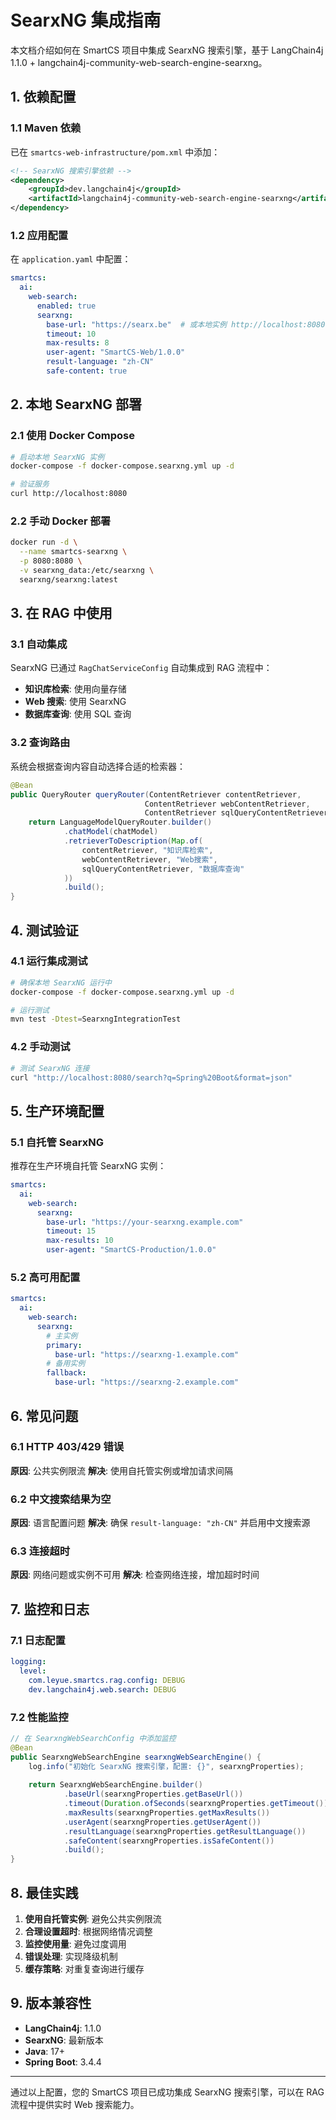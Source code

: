 # SearxNG 集成指南

本文档介绍如何在 SmartCS 项目中集成 SearxNG 搜索引擎，基于 LangChain4j 1.1.0 + langchain4j-community-web-search-engine-searxng。

## 1. 依赖配置

### 1.1 Maven 依赖

已在 `smartcs-web-infrastructure/pom.xml` 中添加：

```xml
<!-- SearxNG 搜索引擎依赖 -->
<dependency>
    <groupId>dev.langchain4j</groupId>
    <artifactId>langchain4j-community-web-search-engine-searxng</artifactId>
</dependency>
```

### 1.2 应用配置

在 `application.yaml` 中配置：

```yaml
smartcs:
  ai:
    web-search:
      enabled: true
      searxng:
        base-url: "https://searx.be"  # 或本地实例 http://localhost:8080
        timeout: 10
        max-results: 8
        user-agent: "SmartCS-Web/1.0.0"
        result-language: "zh-CN"
        safe-content: true
```

## 2. 本地 SearxNG 部署

### 2.1 使用 Docker Compose

```bash
# 启动本地 SearxNG 实例
docker-compose -f docker-compose.searxng.yml up -d

# 验证服务
curl http://localhost:8080
```

### 2.2 手动 Docker 部署

```bash
docker run -d \
  --name smartcs-searxng \
  -p 8080:8080 \
  -v searxng_data:/etc/searxng \
  searxng/searxng:latest
```

## 3. 在 RAG 中使用

### 3.1 自动集成

SearxNG 已通过 `RagChatServiceConfig` 自动集成到 RAG 流程中：

- **知识库检索**: 使用向量存储
- **Web 搜索**: 使用 SearxNG
- **数据库查询**: 使用 SQL 查询

### 3.2 查询路由

系统会根据查询内容自动选择合适的检索器：

```java
@Bean
public QueryRouter queryRouter(ContentRetriever contentRetriever, 
                              ContentRetriever webContentRetriever, 
                              ContentRetriever sqlQueryContentRetriever) {
    return LanguageModelQueryRouter.builder()
            .chatModel(chatModel)
            .retrieverToDescription(Map.of(
                contentRetriever, "知识库检索", 
                webContentRetriever, "Web搜索", 
                sqlQueryContentRetriever, "数据库查询"
            ))
            .build();
}
```

## 4. 测试验证

### 4.1 运行集成测试

```bash
# 确保本地 SearxNG 运行中
docker-compose -f docker-compose.searxng.yml up -d

# 运行测试
mvn test -Dtest=SearxngIntegrationTest
```

### 4.2 手动测试

```bash
# 测试 SearxNG 连接
curl "http://localhost:8080/search?q=Spring%20Boot&format=json"
```

## 5. 生产环境配置

### 5.1 自托管 SearxNG

推荐在生产环境自托管 SearxNG 实例：

```yaml
smartcs:
  ai:
    web-search:
      searxng:
        base-url: "https://your-searxng.example.com"
        timeout: 15
        max-results: 10
        user-agent: "SmartCS-Production/1.0.0"
```

### 5.2 高可用配置

```yaml
smartcs:
  ai:
    web-search:
      searxng:
        # 主实例
        primary:
          base-url: "https://searxng-1.example.com"
        # 备用实例
        fallback:
          base-url: "https://searxng-2.example.com"
```

## 6. 常见问题

### 6.1 HTTP 403/429 错误

**原因**: 公共实例限流
**解决**: 使用自托管实例或增加请求间隔

### 6.2 中文搜索结果为空

**原因**: 语言配置问题
**解决**: 确保 `result-language: "zh-CN"` 并启用中文搜索源

### 6.3 连接超时

**原因**: 网络问题或实例不可用
**解决**: 检查网络连接，增加超时时间

## 7. 监控和日志

### 7.1 日志配置

```yaml
logging:
  level:
    com.leyue.smartcs.rag.config: DEBUG
    dev.langchain4j.web.search: DEBUG
```

### 7.2 性能监控

```java
// 在 SearxngWebSearchConfig 中添加监控
@Bean
public SearxngWebSearchEngine searxngWebSearchEngine() {
    log.info("初始化 SearxNG 搜索引擎，配置: {}", searxngProperties);
    
    return SearxngWebSearchEngine.builder()
            .baseUrl(searxngProperties.getBaseUrl())
            .timeout(Duration.ofSeconds(searxngProperties.getTimeout()))
            .maxResults(searxngProperties.getMaxResults())
            .userAgent(searxngProperties.getUserAgent())
            .resultLanguage(searxngProperties.getResultLanguage())
            .safeContent(searxngProperties.isSafeContent())
            .build();
}
```

## 8. 最佳实践

1. **使用自托管实例**: 避免公共实例限流
2. **合理设置超时**: 根据网络情况调整
3. **监控使用量**: 避免过度调用
4. **错误处理**: 实现降级机制
5. **缓存策略**: 对重复查询进行缓存

## 9. 版本兼容性

- **LangChain4j**: 1.1.0
- **SearxNG**: 最新版本
- **Java**: 17+
- **Spring Boot**: 3.4.4

---

通过以上配置，您的 SmartCS 项目已成功集成 SearxNG 搜索引擎，可以在 RAG 流程中提供实时 Web 搜索能力。 